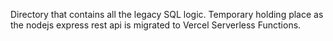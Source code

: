 Directory that contains all the legacy SQL logic.
Temporary holding place as the nodejs express rest api is migrated to Vercel Serverless Functions.
